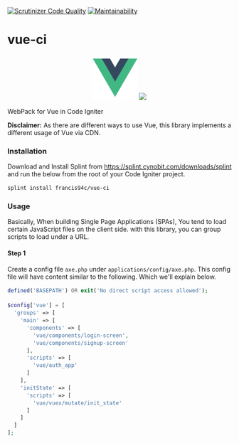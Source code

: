 [![Scrutinizer Code Quality](https://scrutinizer-ci.com/g/francis94c/vue-ci/badges/quality-score.png?b=master)](https://scrutinizer-ci.com/g/francis94c/vue-ci/?branch=master) [![Maintainability](https://api.codeclimate.com/v1/badges/4a22678ec8ceee6cad6e/maintainability)](https://codeclimate.com/github/francis94c/vue-ci/maintainability)

# vue-ci

<p style="text-align:center;">
<img width="100" src="https://raw.githubusercontent.com/github/explore/80688e429a7d4ef2fca1e82350fe8e3517d3494d/topics/vue/vue.png"/>
<img width="100" src="https://cdn.worldvectorlogo.com/logos/codeigniter.svg"/>
</p>

WebPack for Vue in Code Igniter

__Disclaimer:__ As there are different ways to use Vue, this library implements a different usage of Vue via CDN.

### Installation ###
Download and Install Splint from https://splint.cynobit.com/downloads/splint and run the below from the root of your Code Igniter project.
```bash
splint install francis94c/vue-ci
```

### Usage ###
Basically, When building Single Page Applications (SPAs), You tend to load certain JavaScript files on the client side. with this library, you can group scripts to load under a URL.

#### Step 1 ####
Create a config file `axe.php` under `applications/config/axe.php`. This config file will have content similar to the following. Which we'll explain below.
```php
defined('BASEPATH') OR exit('No direct script access allowed');

$config['vue'] = [
  'groups' => [
    'main' => [
      'components' => [
        'vue/components/login-screen',
        'vue/components/signup-screen'
      ],
      'scripts' => [
        'vue/auth_app'
      ]
    ],
    'initState' => [
      'scripts' => [
        'vue/vuex/mutate/init_state'
      ]
    ]
  ]
];
```
